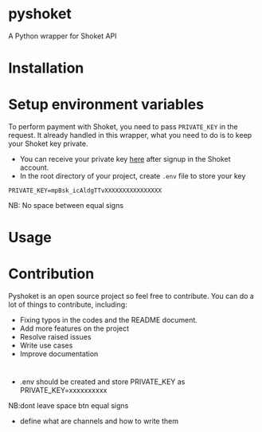 # pyshoket
A Python wrapper for Shoket API

# Installation
# Setup environment variables   
To perform payment with Shoket, you need to pass `PRIVATE_KEY` in the request. It already handled in this wrapper, what you need to do is to keep your Shoket key private.

- You can receive your private key [here](https://dashboard.shoket.co/) after signup in the Shoket account.
- In the root directory of your project, create `.env` file to store your key
```
PRIVATE_KEY=mpBsk_icAldgTTvXXXXXXXXXXXXXXXX
```
NB: No space between equal signs

# Usage
# Contribution
Pyshoket is an open source project so feel free to contribute. You can do a lot of things to contribute, including:
- Fixing typos in the codes and the README document.
- Add more features on the project 
- Resolve raised issues
- Write use cases
- Improve documentation

#  
- .env should be created and store PRIVATE_KEY as
PRIVATE_KEY=xxxxxxxxxx

NB:dont leave space btn equal signs

- define what are channels and how to write them